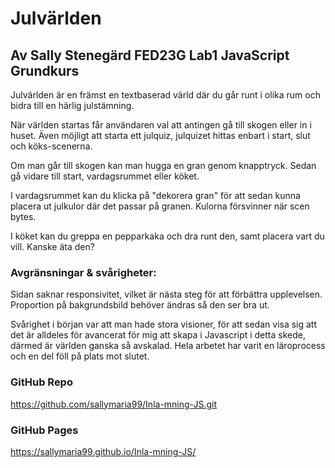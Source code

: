 # Julvärlden

## Av Sally Stenegärd FED23G Lab1 JavaScript Grundkurs

Julvärlden är en främst en textbaserad värld där du går runt i olika rum och bidra till en härlig julstämning.

När världen startas får användaren val att antingen gå till skogen eller in i huset. Även möjligt att starta ett julquiz, julquizet hittas enbart i start, slut och köks-scenerna.

Om man går till skogen kan man hugga en gran genom knapptryck. Sedan gå vidare till start, vardagsrummet eller köket.

I vardagsrummet kan du klicka på "dekorera gran" för att sedan kunna placera ut julkulor där det passar på granen. Kulorna försvinner när scen bytes.

I köket kan du greppa en pepparkaka och dra runt den, samt placera vart du vill. Kanske äta den?

### Avgränsningar & svårigheter:

Sidan saknar responsivitet, vilket är nästa steg för att förbättra upplevelsen. Proportion på bakgrundsbild behöver ändras så den ser bra ut.

Svårighet i början var att man hade stora visioner, för att sedan visa sig att det är alldeles för avancerat för mig att skapa i Javascript i detta skede, därmed är världen ganska så avskalad. Hela arbetet har varit en läroprocess och en del föll på plats mot slutet.

### GitHub Repo

https://github.com/sallymaria99/Inla-mning-JS.git

### GitHub Pages

https://sallymaria99.github.io/Inla-mning-JS/
